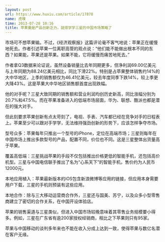 ```yaml
---
layout: post
url: https://www.huxiu.com/article/17878
name: 虎嗅
time: 2013-07-28 10:16
title: 苹果要是产品创新乏力，就得学学三星的中国市场策略了
---
```

市场可不想苹果输。不过，《经济观察报》这篇评论毫不客气地说：苹果正在缓慢地死去。作者引述苹果一位离职高管的观点说：“他们能不能做出根本不同的东西？如果能，苹果还是苹果。如果不能，它将缓慢而痛苦地死去。”

作者拿Q3数据来论证说，虽然设备销量比去年同期更多，但净利润69.00亿美元与上年同期为88.24亿美元相比，同比下滑22%。特别是占苹果整体销售约14%的大中华地区，上季的销售额仅为46.41亿美元，较去年度同季下跌14%，较上季更大降43%。这是苹果大中华地区销售额首度出现跌幅。

他的对手呢？三星大致同期的销售额和营业利润均创历史新高，同比涨幅分别为20.7%和47.5%。而在苹果准备进入的低端市场层面，华为、联想、酷派也都是潜在的强大对手。

但此刻要求苹果创新有点太苛刻了，电视、手表、汽车都已经在竞争对手的日程表上。苹果至少可以跟对手学学，无法维持强劲创新的形势下，应该怎样争夺市场。

型号众多：苹果每年只推出一个型号的iPhone，定位在高端市场；三星则每年在中国市场上推出多款型号的产品，配置不同，价位也不同。这是三星整体出货量高于苹果。

覆盖高低端：三星挑战苹果的手段不仅包括推出价格更低的智能手机，还包括高价机型。三星与中国电信联手推出了名为“心系天下”的智能手机，售价约为人民币12000元。

本地应用植入：苹果最新版本的iOS包含新浪微博等应用的链接，但应用本身需要用户下载，三星的手机则预装有这些应用。

本地合作：除与三大移动运营商合作外，三星还与国美、苏宁，以及众多小型零售商建立了密切的合作关系，在中国开设体验店。

苹果的销售渠道与三星类似，但进入中国市场较晚意味着其零售业务规模要小得多。例如，三星在广东省有逾200家授权经销商，相比之下苹果则只有95家。

苹果与中国移动的谈判多年来也不能在收入分成上达到一致，使得苹果与数亿名潜在客户无缘。

